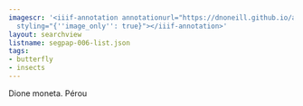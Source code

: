 ```yaml
---
imagescr: '<iiif-annotation annotationurl="https://dnoneill.github.io/annotations/segpap-006-2.json"
  styling="{''image_only'': true}"></iiif-annotation>'
layout: searchview
listname: segpap-006-list.json
tags:
- butterfly
- insects
---
```

Dione moneta. Pérou